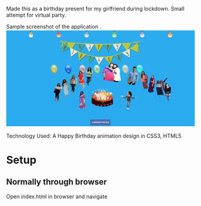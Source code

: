 Made this as a birthday present for my girlfriend during lockdown. Small attempt for virtual party.

Sample screenshot of the application .
![GitHub Logo](/sample.jpg)


Technology Used: A Happy Birthday animation design in CSS3, HTML5

# Setup

## Normally through browser
Open index.html in browser and navigate


